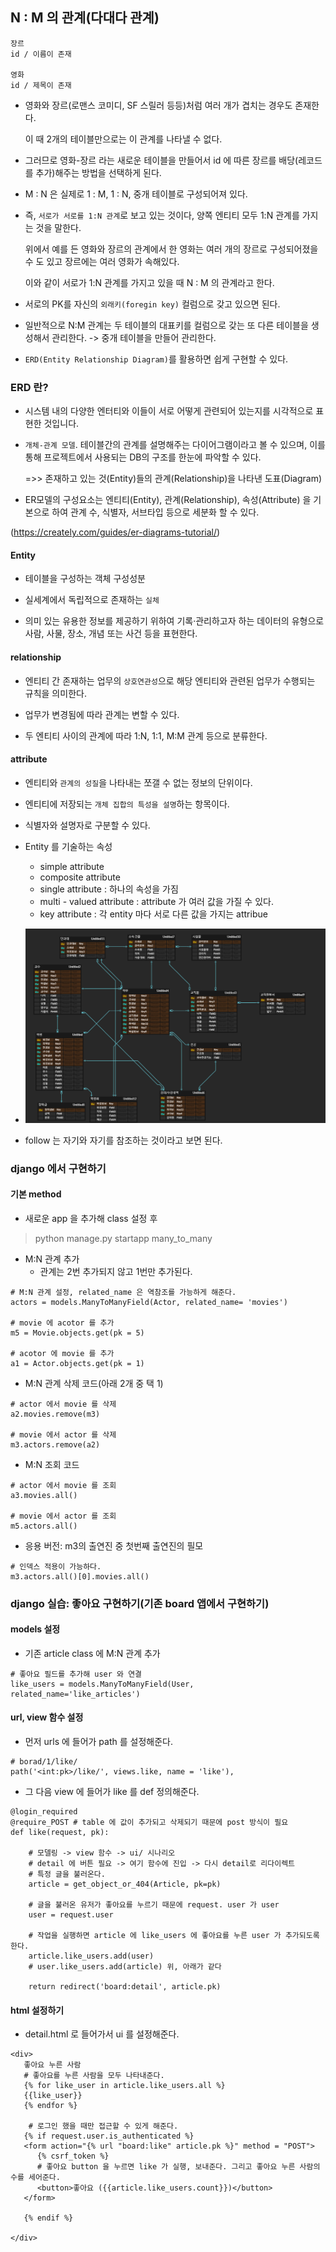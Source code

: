 ## N : M 의 관계(다대다 관계)

```
장르 
id / 이름이 존재

영화 
id / 제목이 존재
```

- 영화와 장르(로맨스 코미디, SF 스릴러 등등)처럼 여러 개가 겹치는 경우도 존재한다.
  
  이 때 2개의 테이블만으로는 이 관계를 나타낼 수 없다.

- 그러므로 영화-장르 라는 새로운 테이블을 만들어서 id 에 따른 장르를 배당(레코드를 추가)해주는 방법을 선택하게 된다. 

- M : N 은 실제로 1 : M, 1 : N, 중개 테이블로 구성되어져 있다.

- 즉, `서로가 서로를 1:N 관계`로 보고 있는 것이다, 양쪽 엔티티 모두 1:N 관계를 가지는 것을 말한다.
  
    위에서 예를 든 영화와 장르의 관계에서 한 영화는 여러 개의 장르로 구성되어졌을 수 도 있고 장르에는 여러 영화가 속해있다. 

    이와 같이 서로가 1:N 관계를 가지고 있을 때 N : M 의 관계라고 한다.

- 서로의 PK를 자신의 `외래키(foregin key)` 컬럼으로 갖고 있으면 된다.
  
- 일반적으로 N:M 관계는 두 테이블의 대표키를 컬럼으로 갖는 또 다른 테이블을 생성해서 관리한다. -> 중개 테이블을 만들어 관리한다.

- `ERD(Entity Relationship Diagram)`를 활용하면 쉽게 구현할 수 있다.

### ERD 란?

- 시스템 내의 다양한 엔터티와 이들이 서로 어떻게 관련되어 있는지를 시각적으로 표현한 것입니다. 

- `개체-관계 모델`. 테이블간의 관계를 설명해주는 다이어그램이라고 볼 수 있으며, 이를 통해 프로젝트에서 사용되는 DB의 구조를 한눈에 파악할 수 있다.

    =>> 존재하고 있는 것(Entity)들의 관계(Relationship)을 나타낸 도표(Diagram)

- ER모델의 구성요소는 엔티티(Entity), 관계(Relationship), 속성(Attribute) 을 기본으로 하여 관계 수, 식별자, 서브타입 등으로 세분화 할 수 있다.

(https://creately.com/guides/er-diagrams-tutorial/)

#### Entity 

- 테이블을 구성하는 객체 구성성분
  
- 실세계에서 독립적으로 존재하는 `실체`
  
- 의미 있는 유용한 정보를 제공하기 위하여 기록‧관리하고자 하는 데이터의 유형으로 사람, 사물, 장소, 개념 또는 사건 등을 표현한다.
  
#### relationship

- 엔티티 간 존재하는 업무의 `상호연관성`으로 해당 엔티티와 관련된 업무가 수행되는 규칙을 의미한다.

- 업무가 변경됨에 따라 관계는 변할 수 있다.

- 두 엔티티 사이의 관계에 따라 1:N, 1:1, M:M 관계 등으로 분류한다.


#### attribute

- 엔티티와 `관계의 성질`을 나타내는 쪼갤 수 없는 정보의 단위이다.

- 엔티티에 저장되는 `개체 집합의 특성을 설명`하는 항목이다.

- 식별자와 설명자로 구분할 수 있다.

- Entity 를 기술하는 속성
  - simple attribute
  - composite attribute
  - single attribute : 하나의 속성을 가짐
  - multi - valued attribute : attribute 가 여러 값을 가질 수 있다.
  - key attribute : 각 entity 마다 서로 다른 값을 가지는 attribue

- ![ERD실습](%EB%8C%80%ED%95%99%EA%B5%90.png)


- follow 는 자기와 자기를 참조하는 것이라고 보면 된다.


### django 에서 구현하기

#### 기본 method

- 새로운 app 을 추가해 class 설정 후 
> python manage.py startapp many_to_many


- M:N 관계 추가
  - 관계는 2번 추가되지 않고 1번만 추가된다.

```
# M:N 관계 설정, related_name 은 역참조를 가능하게 해준다.
actors = models.ManyToManyField(Actor, related_name= 'movies')

# movie 에 acotor 를 추가
m5 = Movie.objects.get(pk = 5)

# acotor 에 movie 를 추가
a1 = Actor.objects.get(pk = 1)
```

- M:N 관계 삭제 코드(아래 2개 중 택 1)

```
# actor 에서 movie 를 삭제
a2.movies.remove(m3)

# movie 에서 actor 를 삭제
m3.actors.remove(a2)
```

- M:N 조회 코드

```
# actor 에서 movie 를 조회
a3.movies.all()

# movie 에서 actor 를 조회
m5.actors.all()
```

- 응용 버전: m3의 출연진 중 첫번째 출연진의 필모

```
# 인덱스 적용이 가능하다.
m3.actors.all()[0].movies.all()
```

### django 실습: 좋아요 구현하기(기존 board 앱에서 구현하기)

#### models 설정

- 기존 article class 에 M:N 관계 추가

```
# 좋아요 필드를 추가해 user 와 연결
like_users = models.ManyToManyField(User, related_name='like_articles')
```

#### url, view 함수 설정

- 먼저 urls 에 들어가 path 를 설정해준다.

```
# borad/1/like/
path('<int:pk>/like/', views.like, name = 'like'),
```


- 그 다음 view 에 들어가 like 를 def 정의해준다.

```
@login_required 
@require_POST # table 에 값이 추가되고 삭제되기 때문에 post 방식이 필요
def like(request, pk):
    
    # 모델링 -> view 함수 -> ui/ 시나리오
    # detail 에 버튼 필요 -> 여기 함수에 진입 -> 다시 detail로 리다이렉트
    # 특정 글을 불러온다.
    article = get_object_or_404(Article, pk=pk)

    # 글을 불러온 유저가 좋아요를 누르기 때문에 request. user 가 user
    user = request.user

    # 작업을 실행하면 article 에 like_users 에 좋아요를 누른 user 가 추가되도록 한다.
    article.like_users.add(user)
    # user.like_users.add(article) 위, 아래가 같다
    
    return redirect('board:detail', article.pk)
```

#### html 설정하기

- detail.html 로 들어가서 ui 를 설정해준다.

```
<div>
   좋아요 누른 사람
   # 좋아요를 누른 사람을 모두 나타내준다.
   {% for like_user in article.like_users.all %}
   {{like_user}}
   {% endfor %}   

    # 로그인 했을 때만 접근할 수 있게 해준다.
   {% if request.user.is_authenticated %}
   <form action="{% url "board:like" article.pk %}" method = "POST">
      {% csrf_token %}
      # 좋아요 button 을 누르면 like 가 실행, 보내준다. 그리고 좋아요 누른 사람의 수를 세어준다.
      <button>좋아요 ({{article.like_users.count}})</button>
   </form>

   {% endif %}
   
</div>
```



